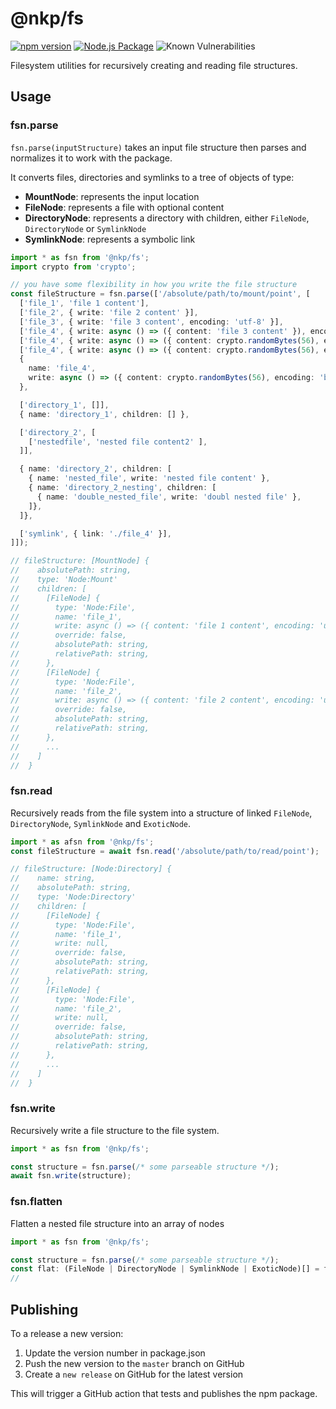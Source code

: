 # @nkp/fs

[![npm version](https://badge.fury.io/js/%40nkp%2Ffs.svg)](https://www.npmjs.com/package/@nkp/fs)
[![Node.js Package](https://github.com/NickKelly1/nkp-fs/actions/workflows/release.yml/badge.svg)](https://github.com/NickKelly1/nkp-fs/actions/workflows/release.yml)
![Known Vulnerabilities](https://snyk.io/test/github/NickKelly1/nkp-fs/badge.svg)

Filesystem utilities for recursively creating and reading file structures.

## Usage

### fsn.parse

`fsn.parse(inputStructure)` takes an input file structure then parses and normalizes it to work with the package.

It converts files, directories and symlinks to a tree of objects of type:

- **MountNode**: represents the input location
- **FileNode**: represents a file with optional content
- **DirectoryNode**: represents a directory with children, either `FileNode`, `DirectoryNode` or `SymlinkNode`
- **SymlinkNode**: represents a symbolic link

```ts
import * as fsn from '@nkp/fs';
import crypto from 'crypto';

// you have some flexibility in how you write the file structure
const fileStructure = fsn.parse(['/absolute/path/to/mount/point', [
  ['file_1', 'file 1 content'],
  ['file_2', { write: 'file 2 content' }],
  ['file_3', { write: 'file 3 content', encoding: 'utf-8' }],
  ['file_4', { write: async () => ({ content: 'file 3 content' }), encoding: 'utf-8' }],
  ['file_4', { write: async () => ({ content: crypto.randomBytes(56), encoding: 'binary' }), }],
  ['file_4', { write: async () => ({ content: crypto.randomBytes(56), encoding: 'binary' }), }],
  {
    name: 'file_4',
    write: async () => ({ content: crypto.randomBytes(56), encoding: 'binary' }),
  },

  ['directory_1', []],
  { name: 'directory_1', children: [] },

  ['directory_2', [
    ['nestedfile', 'nested file content2' ],
  ]],

  { name: 'directory_2', children: [
    { name: 'nested_file', write: 'nested file content' },
    { name: 'directory_2_nesting', children: [
      { name: 'double_nested_file', write: 'doubl nested file' },
    ]},
  ]},

  ['symlink', { link: './file_4' }],
]]);

// fileStructure: [MountNode] {
//    absolutePath: string,
//    type: 'Node:Mount'
//    children: [
//      [FileNode] {
//        type: 'Node:File',
//        name: 'file_1',
//        write: async () => ({ content: 'file 1 content', encoding: 'utf-8' })
//        override: false,
//        absolutePath: string,
//        relativePath: string,
//      },
//      [FileNode] {
//        type: 'Node:File',
//        name: 'file_2',
//        write: async () => ({ content: 'file 2 content', encoding: 'utf-8' })
//        override: false,
//        absolutePath: string,
//        relativePath: string,
//      },
//      ...
//    ]
//  }
```

### fsn.read

Recursively reads from the file system into a structure of linked `FileNode`, `DirectoryNode`, `SymlinkNode` and `ExoticNode`.

```ts
import * as afsn from '@nkp/fs';
const fileStructure = await fsn.read('/absolute/path/to/read/point');

// fileStructure: [Node:Directory] {
//    name: string,
//    absolutePath: string,
//    type: 'Node:Directory'
//    children: [
//      [FileNode] {
//        type: 'Node:File',
//        name: 'file_1',
//        write: null,
//        override: false,
//        absolutePath: string,
//        relativePath: string,
//      },
//      [FileNode] {
//        type: 'Node:File',
//        name: 'file_2',
//        write: null,
//        override: false,
//        absolutePath: string,
//        relativePath: string,
//      },
//      ...
//    ]
//  }
```

### fsn.write

Recursively write a file structure to the file system.

```ts
import * as fsn from '@nkp/fs';

const structure = fsn.parse(/* some parseable structure */);
await fsn.write(structure);
```

### fsn.flatten

Flatten a nested file structure into an array of nodes

```ts
import * as fsn from '@nkp/fs';

const structure = fsn.parse(/* some parseable structure */);
const flat: (FileNode | DirectoryNode | SymlinkNode | ExoticNode)[] = fsn.flatten(structure);
//
```

## Publishing

To a release a new version:

1. Update the version number in package.json
2. Push the new version to the `master` branch on GitHub
3. Create a `new release` on GitHub for the latest version

This will trigger a GitHub action that tests and publishes the npm package.
